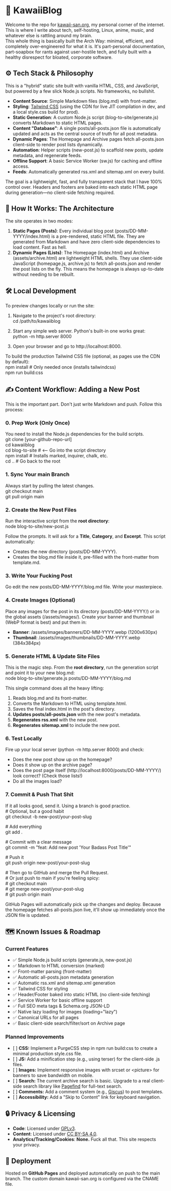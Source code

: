 # **👾 KawaiiBlog**

Welcome to the repo for [kawaii-san.org](https://kawaii-san.org), my personal corner of the internet. This is where I write about tech, self-hosting, Linux, anime, music, and whatever else is rattling around my brain.  
This whole thing is basically built the Arch Way: minimal, efficient, and completely over-engineered for what it is. It's part-personal documentation, part-soapbox for rants against user-hostile tech, and fully built with a healthy disrespect for bloated, corporate software.

## **⚙️ Tech Stack & Philosophy**

This is a "hybrid" static site built with vanilla HTML, CSS, and JavaScript, but powered by a few slick Node.js scripts. No frameworks, no bullshit.

* **Content Source**: Simple Markdown files (blog.md) with front-matter.  
* **Styling**: [Tailwind CSS](https://tailwindcss.com/) (using the CDN for live JIT compilation in dev, and a local style.css build for prod).  
* **Static Generation**: A custom Node.js script (blog-to-site/generate.js) converts Markdown to static HTML pages.  
* **Content "Database"**: A single posts/all-posts.json file is automatically updated and acts as the central source of truth for all post metadata.  
* **Dynamic Pages**: The Homepage and Archive pages fetch all-posts.json client-side to render post lists dynamically.  
* **Automation**: Helper scripts (new-post.js) to scaffold new posts, update metadata, and regenerate feeds.  
* **Offline Support**: A basic Service Worker (sw.js) for caching and offline access.  
* **Feeds**: Automatically generated rss.xml and sitemap.xml on every build.

The goal is a lightweight, fast, and fully transparent stack that I have 100% control over. Headers and footers are baked into each static HTML page during generation—no client-side fetching required.

## **🚀 How It Works: The Architecture**

The site operates in two modes:

1. **Static Pages (Posts)**: Every individual blog post (posts/DD-MM-YYYY/index.html) is a pre-rendered, static HTML file. They are generated from Markdown and have zero client-side dependencies to load content. Fast as hell.  
2. **Dynamic Pages (Lists)**: The Homepage (index.html) and Archive (assets/archive.html) are lightweight HTML shells. They use client-side JavaScript (homepage.js, archive.js) to fetch all-posts.json and render the post lists on the fly. This means the homepage is always up-to-date without needing to be rebuilt.

## **🛠️ Local Development**

To preview changes locally or run the site:

1. Navigate to the project's root directory:  
   cd /path/to/kawaiiblog

2. Start any simple web server. Python's built-in one works great:  
   python \-m http.server 8000

3. Open your browser and go to http://localhost:8000.

To build the production Tailwind CSS file (optional, as pages use the CDN by default):  
npm install \# Only needed once (installs tailwindcss)  
npm run build:css

## **✍️ Content Workflow: Adding a New Post**

This is the important part. Don't just write Markdown and push. Follow this process:

### **0\. Prep Work (Only Once)**

You need to install the Node.js dependencies for the build scripts.  
git clone \[your-github-repo-url\]  
cd kawaiiblog  
cd blog-to-site  \# \<-- Go into the script directory  
npm install      \# Installs marked, inquirer, chalk, etc.  
cd ..            \# Go back to the root

### **1\. Sync Your main Branch**

Always start by pulling the latest changes.  
git checkout main  
git pull origin main

### **2\. Create the New Post Files**

Run the interactive script from the **root directory**:  
node blog-to-site/new-post.js

Follow the prompts. It will ask for a **Title**, **Category**, and **Excerpt**. This script automatically:

* Creates the new directory (posts/DD-MM-YYYY).  
* Creates the blog.md file inside it, pre-filled with the front-matter from template.md.

### **3\. Write Your Fucking Post**

Go edit the new posts/DD-MM-YYYY/blog.md file. Write your masterpiece.

### **4\. Create Images (Optional)**

Place any images for the post in its directory (posts/DD-MM-YYYY/) or in the global assets (/assets/images/). Create your banner and thumbnail (WebP format is best) and put them in:

* **Banner**: /assets/images/banners/DD-MM-YYYY.webp (1200x630px)  
* **Thumbnail**: /assets/images/thumbnails/DD-MM-YYYY.webp (384x384px)

### **5\. Generate HTML & Update Site Files**

This is the magic step. From the **root directory**, run the generation script and point it to your new blog.md:  
node blog-to-site/generate.js posts/DD-MM-YYYY/blog.md

This single command does all the heavy lifting:

1. Reads blog.md and its front-matter.  
2. Converts the Markdown to HTML using template.html.  
3. Saves the final index.html in the post's directory.  
4. **Updates posts/all-posts.json** with the new post's metadata.  
5. **Regenerates rss.xml** with the new post.  
6. **Regenerates sitemap.xml** to include the new post.

### **6\. Test Locally**

Fire up your local server (python \-m http.server 8000\) and check:

* Does the new post show up on the homepage?  
* Does it show up on the archive page?  
* Does the post page itself (http://localhost:8000/posts/DD-MM-YYYY/) look correct? (Check those lists\!)  
* Do all the images load?

### **7\. Commit & Push That Shit**

If it all looks good, send it. Using a branch is good practice.  
\# Optional, but a good habit  
git checkout \-b new-post/your-post-slug

\# Add everything  
git add .

\# Commit with a clear message  
git commit \-m "feat: Add new post 'Your Badass Post Title'"

\# Push it  
git push origin new-post/your-post-slug

\# Then go to GitHub and merge the Pull Request.  
\# Or just push to main if you're feeling spicy:  
\# git checkout main  
\# git merge new-post/your-post-slug  
\# git push origin main

GitHub Pages will automatically pick up the changes and deploy. Because the homepage fetches all-posts.json live, it'll show up immediately once the JSON file is updated.

## **🗺️ Known Issues & Roadmap**

### **Current Features**

* ✅ Simple Node.js build scripts (generate.js, new-post.js)  
* ✅ Markdown to HTML conversion (marked)  
* ✅ Front-matter parsing (front-matter)  
* ✅ Automatic all-posts.json metadata generation  
* ✅ Automatic rss.xml and sitemap.xml generation  
* ✅ Tailwind CSS for styling  
* ✅ Header/Footer baked into static HTML (no client-side fetching)  
* ✅ Service Worker for basic offline support  
* ✅ Full SEO meta tags & Schema.org JSON-LD  
* ✅ Native lazy loading for images (loading="lazy")  
* ✅ Canonical URLs for all pages  
* ✅ Basic client-side search/filter/sort on Archive page

### **Planned Improvements**

* \[ \] **CSS:** Implement a PurgeCSS step in npm run build:css to create a minimal production style.css file.  
* \[ \] **JS:** Add a minification step (e.g., using terser) for the client-side .js files.  
* \[ \] **Images:** Implement responsive images with srcset or \<picture\> for banners to save bandwidth on mobile.  
* \[ \] **Search:** The current archive search is basic. Upgrade to a real client-side search library like [Pagefind](https://pagefind.app/) for full-text search.  
* \[ \] **Comments:** Add a comment system (e.g., [Giscus](https://giscus.app/)) to post templates.  
* \[ \] **Accessibility:** Add a "Skip to Content" link for keyboard navigation.

## **🔒 Privacy & Licensing**

* **Code**: Licensed under [GPLv3](https://www.google.com/search?q=LICENSE).  
* **Content**: Licensed under [CC BY-SA 4.0](http://creativecommons.org/licenses/by-sa/4.0/).  
* **Analytics/Tracking/Cookies**: **None.** Fuck all that. This site respects your privacy.

## **🚢 Deployment**

Hosted on **GitHub Pages** and deployed automatically on push to the main branch. The custom domain kawaii-san.org is configured via the CNAME file.